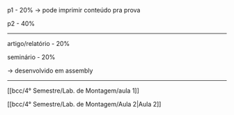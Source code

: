 p1 - 20% → pode imprimir conteúdo pra prova

p2 - 40%

---

artigo/relatório - 20%

seminário - 20%

→ desenvolvido em assembly

---

[[bcc/4° Semestre/Lab. de Montagem/aula 1]]

[[bcc/4° Semestre/Lab. de Montagem/Aula 2|Aula 2]]